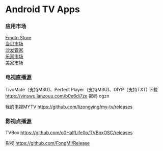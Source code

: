# Android TV Apps

### 应用市场

[Emotn Store](https://app.emotn.com/)  
[当贝市场](https://www.dangbei.com/app/)  
[沙发管家](http://app.shafa.com/)  
[乐家市场](https://www.mylejia.com/market)  
[美家市场](https://www.mjapk.com/mjapp/)

### 电视直播[源](https://github.com/vinswu/vinswu.github.io/blob/main/live/readme.md#直播源)

TivoMate（支持M3U)、Perfect Player（支持M3U)、DIYP（支持TXT) 下载 https://vinswu.lanzouu.com/b0e6di7ze 密码 cgzn  

我的电视MYTV https://github.com/lizongying/my-tv/releases

### 影视点播[源](https://github.com/vinswu/vinswu.github.io/tree/main/tvbox#在线接口)

TVBox https://github.com/o0HalfLife0o/TVBoxOSC/releases   

影视 https://github.com/FongMi/Release
